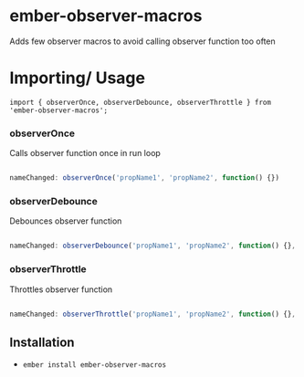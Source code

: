 # ember-observer-macros

Adds few observer macros to avoid calling observer function too often

# Importing/ Usage
`import { observerOnce, observerDebounce, observerThrottle } from 'ember-observer-macros';`


### observerOnce
Calls observer function once in run loop

```javascript

nameChanged: observerOnce('propName1', 'propName2', function() {})

```


### observerDebounce
Debounces observer function 

```javascript

nameChanged: observerDebounce('propName1', 'propName2', function() {}, 200)

```

### observerThrottle
Throttles observer function

```javascript

nameChanged: observerThrottle('propName1', 'propName2', function() {}, 200)

```

## Installation

* `ember install ember-observer-macros` 

